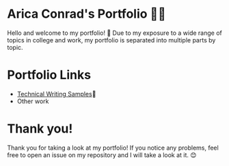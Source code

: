 # Arica Conrad's Portfolio 👩‍💻

Hello and welcome to my portfolio! 👋 Due to my exposure to a wide range of topics in college and work, my portfolio is separated into multiple parts by topic.

# Portfolio Links

- [Technical Writing Samples](technical-writing-samples/technical-writing-samples.md)📝
- Other work

# Thank you!

Thank you for taking a look at my portfolio! If you notice any problems, feel free to open an issue on my repository and I will take a look at it. 😊
